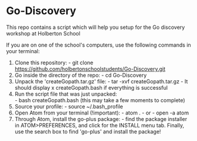 # Go-Discovery
This repo contains a script which will help you setup for the Go discovery workshop at Holberton School

If you are on one of the school's computers, use the following commands in your terminal:

  1. Clone this repository:
    - git clone https://github.com/holbertonschoolstudents/Go-Discovery.git
  2. Go inside the directory of the repo:
    - cd Go-Discovery
  3. Unpack the 'createGopath.tar.gz' file:
    - tar -xvf createGopath.tar.gz
    - It should display x createGopath.bash if everything is successful
  4. Run the script file that was just unpacked:       
    - bash createGopath.bash (this may take a few moments to complete)
  5. Source your profile:
    - source ~/.bash_profile
  6. Open Atom from your terminal (!important):
    - atom .
    - or
    - open -a atom
  7. Through Atom, install the go-plus package:
    - find the package installer in ATOM>PREFERENCES, and click for the INSTALL menu tab. Finally, use the search box to find 'go-plus' and install the package! 
